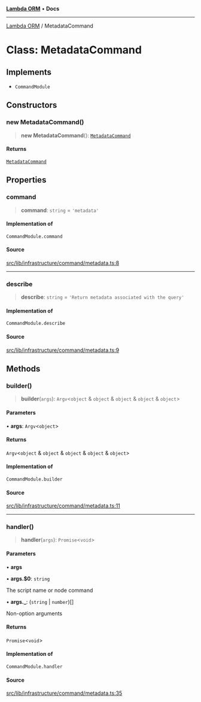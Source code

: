 [**Lambda ORM**](../README.md) • **Docs**

***

[Lambda ORM](../README.md) / MetadataCommand

# Class: MetadataCommand

## Implements

- `CommandModule`

## Constructors

### new MetadataCommand()

> **new MetadataCommand**(): [`MetadataCommand`](MetadataCommand.md)

#### Returns

[`MetadataCommand`](MetadataCommand.md)

## Properties

### command

> **command**: `string` = `'metadata'`

#### Implementation of

`CommandModule.command`

#### Source

[src/lib/infrastructure/command/metadata.ts:8](https://github.com/lambda-orm/lambdaorm-cli/blob/d5554afc4e4763ea3d1d8e820758bddace551b98/src/lib/infrastructure/command/metadata.ts#L8)

***

### describe

> **describe**: `string` = `'Return metadata associated with the query'`

#### Implementation of

`CommandModule.describe`

#### Source

[src/lib/infrastructure/command/metadata.ts:9](https://github.com/lambda-orm/lambdaorm-cli/blob/d5554afc4e4763ea3d1d8e820758bddace551b98/src/lib/infrastructure/command/metadata.ts#L9)

## Methods

### builder()

> **builder**(`args`): `Argv`\<`object` & `object` & `object` & `object` & `object`\>

#### Parameters

• **args**: `Argv`\<`object`\>

#### Returns

`Argv`\<`object` & `object` & `object` & `object` & `object`\>

#### Implementation of

`CommandModule.builder`

#### Source

[src/lib/infrastructure/command/metadata.ts:11](https://github.com/lambda-orm/lambdaorm-cli/blob/d5554afc4e4763ea3d1d8e820758bddace551b98/src/lib/infrastructure/command/metadata.ts#L11)

***

### handler()

> **handler**(`args`): `Promise`\<`void`\>

#### Parameters

• **args**

• **args.$0**: `string`

The script name or node command

• **args.\_**: (`string` \| `number`)[]

Non-option arguments

#### Returns

`Promise`\<`void`\>

#### Implementation of

`CommandModule.handler`

#### Source

[src/lib/infrastructure/command/metadata.ts:35](https://github.com/lambda-orm/lambdaorm-cli/blob/d5554afc4e4763ea3d1d8e820758bddace551b98/src/lib/infrastructure/command/metadata.ts#L35)
